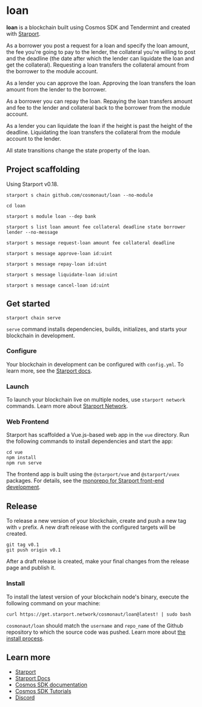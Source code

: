 # loan
**loan** is a blockchain built using Cosmos SDK and Tendermint and created with [Starport](https://github.com/tendermint/starport).

As a borrower you post a request for a loan and specify the loan amount, the fee you're going to pay to the lender, the collateral you're willing to post and the deadline (the date after which the lender can liquidate the loan and get the collateral). Requesting a loan transfers the collateral amount from the borrower to the module account.

As a lender you can approve the loan. Approving the loan transfers the loan amount from the lender to the borrower.

As a borrower you can repay the loan. Repaying the loan transfers amount and fee to the lender and collateral back to the borrower from the module account.

As a lender you can liquidate the loan if the height is past the height of the deadline. Liquidating the loan transfers the collateral from the module account to the lender.

All state transitions change the state property of the loan.

## Project scaffolding

Using Starport v0.18.

```
starport s chain github.com/cosmonaut/loan --no-module

cd loan

starport s module loan --dep bank

starport s list loan amount fee collateral deadline state borrower lender --no-message

starport s message request-loan amount fee collateral deadline

starport s message approve-loan id:uint

starport s message repay-loan id:uint

starport s message liquidate-loan id:uint

starport s message cancel-loan id:uint
```

## Get started

```
starport chain serve
```

`serve` command installs dependencies, builds, initializes, and starts your blockchain in development.

### Configure

Your blockchain in development can be configured with `config.yml`. To learn more, see the [Starport docs](https://docs.starport.network).

### Launch

To launch your blockchain live on multiple nodes, use `starport network` commands. Learn more about [Starport Network](https://github.com/tendermint/spn).

### Web Frontend

Starport has scaffolded a Vue.js-based web app in the `vue` directory. Run the following commands to install dependencies and start the app:

```
cd vue
npm install
npm run serve
```

The frontend app is built using the `@starport/vue` and `@starport/vuex` packages. For details, see the [monorepo for Starport front-end development](https://github.com/tendermint/vue).

## Release
To release a new version of your blockchain, create and push a new tag with `v` prefix. A new draft release with the configured targets will be created.

```
git tag v0.1
git push origin v0.1
```

After a draft release is created, make your final changes from the release page and publish it.

### Install
To install the latest version of your blockchain node's binary, execute the following command on your machine:

```
curl https://get.starport.network/cosmonaut/loan@latest! | sudo bash
```
`cosmonaut/loan` should match the `username` and `repo_name` of the Github repository to which the source code was pushed. Learn more about [the install process](https://github.com/allinbits/starport-installer).

## Learn more

- [Starport](https://github.com/tendermint/starport)
- [Starport Docs](https://docs.starport.network)
- [Cosmos SDK documentation](https://docs.cosmos.network)
- [Cosmos SDK Tutorials](https://tutorials.cosmos.network)
- [Discord](https://discord.gg/cosmosnetwork)
